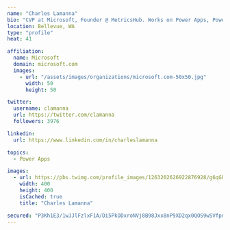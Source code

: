 ```yaml
---
name: "Charles Lamanna"
bio: "CVP at Microsoft, Founder @ MetricsHub. Works on Power Apps, Power Automate, Power Virtual Agent, Common Data Service and Dynamics 365."
location: Bellevue, WA
type: "profile"
heat: 41

affiliation:
  name: Microsoft
  domain: microsoft.com
  images:
    - url: "/assets/images/organizations/microsoft.com-50x50.jpg"
      width: 50
      height: 50

twitter:
  username: clamanna
  url: https://twitter.com/clamanna
  followers: 3976

linkedin:
  url: https://www.linkedin.com/in/charleslamanna

topics:
  - Power Apps

images:
  - url: https://pbs.twimg.com/profile_images/1263202626922876928/g6qGbHZ-_400x400.jpg
    width: 400
    height: 400
    isCached: true
    title: "Charles Lamanna"

secured: "P3Kh1E3/1wJJlFzlxF1A/Di5PkODxroNVj8B98Jxx8nP9XD2qx0QOS9wSVfpn2n62kDlP9mMCKzsl8KFVa9XgXlmcLhwXBWBbAkkHjcBF88DLPUhewrMPSMRDXLkHhoIQ9nHHLh/CbhdmwLLw84A3b6OKSF9MxTiusjNutDKE/HuE6FgtI/tihFkOoC5DzjfOEYAjQFcnWfb6pE91HyMWmwPrDcWX0uSYTlCEDoPnVa9ecKErutpzE/7gP9yNVNE42KvEGng6I5ESv2f8nY/azzJsw+H/LpQDQy9gpSdgEytRZl/QursleHfLfOOEcwb6IJTjiWdHTsrjHXDi68XNbDRswLXOZkAjxdzotGAsBPPLFYj2ZLidVzpOomdHkgr9Ixm5Xsw6BeWuuw4OmsmFMjkPFcUjohMu0pKZH63sWw=;8OMCGW+J5to/6iVYTfMh7Q=="
---
```


